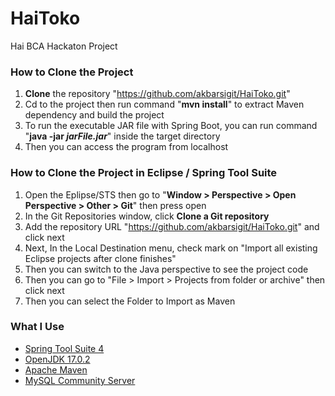 # HaiToko
Hai BCA Hackaton Project

### How to Clone the Project 
  1. **Clone** the repository "https://github.com/akbarsigit/HaiToko.git"
  2. Cd to the project then run command "**mvn install**" to extract Maven dependency and build the project
  3. To run the executable JAR file with Spring Boot, you can run command "**java -jar *jarFile.jar***" inside the target directory
  4. Then you can access the program from localhost

### How to Clone the Project in Eclipse / Spring Tool Suite
  1. Open the Eplipse/STS then go to "**Window > Perspective > Open Perspective > Other > Git**" then press open
  2. In the Git Repositories window, click **Clone a Git repository**
  3. Add the repository URL "https://github.com/akbarsigit/HaiToko.git" and click next
  4. Next, In the Local Destination menu, check mark on "Import all existing Eclipse projects after clone finishes" 
  5. Then you can switch to the Java perspective to see the project code
  6. Then you can go to "File > Import > Projects from folder or archive" then click next
  7. Then you can select the Folder to Import as Maven 

### What I Use
* [Spring Tool Suite 4](https://spring.io/tools)
* [OpenJDK 17.0.2](https://jdk.java.net/17/)
* [Apache Maven](https://maven.apache.org/download.cgi)
* [MySQL Community Server](https://dev.mysql.com/downloads/mysql/)


